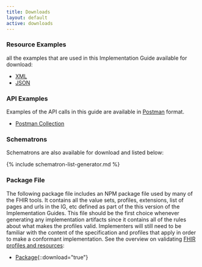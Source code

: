```yaml
---
title: Downloads
layout: default
active: downloads
---
```


### Resource Examples

all the examples that are used in this Implementation Guide available for download:

- [XML](examples.xml.zip)
- [JSON](examples.json.zip)

### API Examples 

Examples of the API calls in this guide are available in [Postman](https://www.postman.com/) format.

- [Postman Collection](Subscriptions.postman_collection.json)


### Schematrons

Schematrons are also available for download and listed below:

<!-- ================================================ -->
<!--  use this line to include an autogenerated list of all examples from the remove it if you would like to hand generate it -->

{% include schematron-list-generator.md %}
<!-- ================================================ -->


### Package File

The following package file includes an NPM package file used by many of the FHIR tools.  It contains all the value sets, profiles, extensions, list of pages and urls in the IG, etc defined as part of the this version of the Implementation Guides. This file should be the first choice whenever generating any implementation artifacts since it contains all of the rules about what makes the profiles valid. Implementers will still need to be familiar with the content of the specification and profiles that apply in order to make a conformant implementation. See the overview on validating [FHIR profiles and resources]({{site.data.fhir.path}}validation.html):

- [Package](package.tgz){::download="true"}
